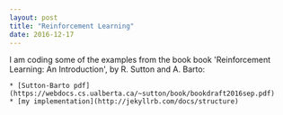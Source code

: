 ```yaml
---
layout: post
title: "Reinforcement Learning"
date: 2016-12-17
---
```


I am coding some of the examples from the book book 'Reinforcement Learning: An Introduction', by R. Sutton and A. Barto:

    * [Sutton-Barto pdf](https://webdocs.cs.ualberta.ca/~sutton/book/bookdraft2016sep.pdf)
    * [my implementation](http://jekyllrb.com/docs/structure)



